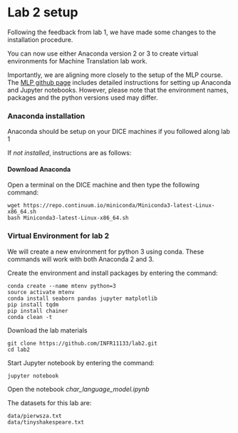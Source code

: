 # Lab 2 setup

Following the feedback from lab 1, we have made some changes to the installation procedure.

You can now use either Anaconda version 2 or 3 to create virtual environments for Machine Translation lab work.

Importantly, we are aligning more closely to the setup of the MLP course. The [MLP github page](https://github.com/CSTR-Edinburgh/mlpractical) includes detailed instructions for setting up Anaconda and Jupyter notebooks. However, please note that the environment names, packages and the python versions used may differ.


### Anaconda installation

Anaconda should be setup on your DICE machines if you followed along lab 1

If *not installed*, instructions are as follows:

#### Download Anaconda
Open a terminal on the DICE machine and then type the following command:
```
wget https://repo.continuum.io/miniconda/Miniconda3-latest-Linux-x86_64.sh
bash Miniconda3-latest-Linux-x86_64.sh
```

### Virtual Environment for lab 2

We will create a new environment for python 3 using conda. These commands will work with both Anaconda 2 and 3.

Create the environment and install packages by entering the command:
```
conda create --name mtenv python=3
source activate mtenv
conda install seaborn pandas jupyter matplotlib
pip install tqdm
pip install chainer
conda clean -t
```

Download the lab materials
```
git clone https://github.com/INFR11133/lab2.git
cd lab2
```

Start Jupyter notebook by entering the command:
```
jupyter notebook
```

Open the notebook *char_language_model.ipynb*

The datasets for this lab are:
```
data/pierwsza.txt
data/tinyshakespeare.txt
```
